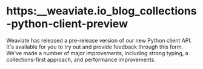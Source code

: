 # https:\_\_weaviate.io_blog_collections-python-client-preview

Weaviate has released a pre-release version of our new Python client API. It's available for you to try out and provide feedback through this form. We've made a number of major improvements, including strong typing, a collections-first approach, and performance improvements.
